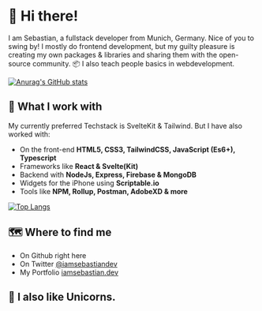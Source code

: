 <!-- @format -->

# 👋 Hi there!

I am Sebastian, a fullstack developer from Munich, Germany. Nice of you to swing by! I mostly do frontend development, but my guilty pleasure is creating my own packages & libraries and sharing them with the open-source community. 📦 I also teach people basics in webdevelopment.

[![Anurag's GitHub stats](https://github-readme-stats.vercel.app/api?username=iamsebastiandev&show_icons=true&theme=gruvbox&hide=contribs)](https://github.com/anuraghazra/github-readme-stats)

## 🔧 What I work with

My currently preferred Techstack is SvelteKit & Tailwind. But I have also worked with:

-   On the front-end **HTML5, CSS3, TailwindCSS, JavaScript (Es6+), Typescript**
-   Frameworks like **React & Svelte(Kit)**
-   Backend with **NodeJs, Express, Firebase & MongoDB**
-   Widgets for the iPhone using **Scriptable.io**
-   Tools like **NPM, Rollup, Postman, AdobeXD & more**

[![Top Langs](https://github-readme-stats.vercel.app/api/top-langs/?username=iamsebastiandev&show_icons=true&theme=gruvbox&layout=compact)](https://github.com/anuraghazra/github-readme-stats)

## 🗺 Where to find me

-   On Github right here
-   On Twitter [@iamsebastiandev](https://twitter.com/iamsebastiandev)
-   My Portfolio [iamsebastian.dev](https://iamsebastian.dev)

## 🦄 I also like Unicorns.
